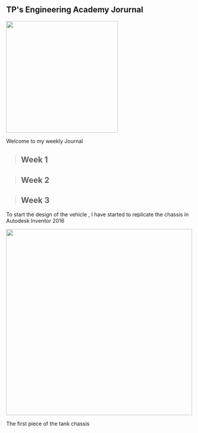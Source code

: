 ## TP's  Engineering Academy Jorurnal


<img src="https://github.com/QaysFaaris23/The-Engineering-Academy/blob/master/TP%20journal%20Pictures/20180911_130830.jpg" width ="300">

Welcome to my weekly Journal
> ## Week 1


> ## Week 2

> ## Week 3

To start the design of the vehicle , I have started to replicate the chassis in Autodesk Inventor 2016

<img src="https://github.com/QaysFaaris23/The-Engineering-Academy/blob/master/TP%20journal%20Pictures/Chasis%201.png" width ="500">


The first piece of the tank chassis
